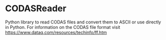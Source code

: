 # CODASReader
Python library to read CODAS files and convert them to ASCII or use directly in Python.
For information on the CODAS file format visit https://www.dataq.com/resources/techinfo/ff.htm
